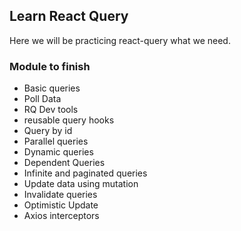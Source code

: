 ## Learn React Query

Here we will be practicing react-query what we need.

### Module to finish

- Basic queries
- Poll Data
- RQ Dev tools
- reusable query hooks
- Query by id
- Parallel queries
- Dynamic queries
- Dependent Queries
- Infinite and paginated queries
- Update data using mutation
- Invalidate queries
- Optimistic Update
- Axios interceptors
